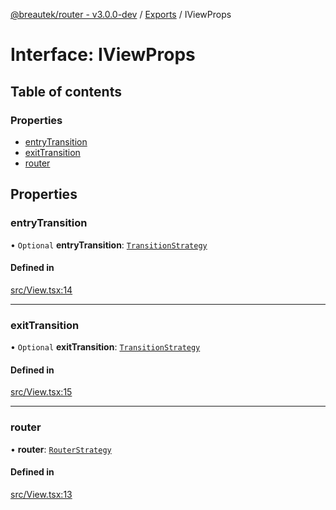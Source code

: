 [@breautek/router - v3.0.0-dev](../README.md) / [Exports](../modules.md) / IViewProps

# Interface: IViewProps

## Table of contents

### Properties

- [entryTransition](IViewProps.md#entrytransition)
- [exitTransition](IViewProps.md#exittransition)
- [router](IViewProps.md#router)

## Properties

### entryTransition

• `Optional` **entryTransition**: [`TransitionStrategy`](../classes/TransitionStrategy.md)

#### Defined in

[src/View.tsx:14](https://github.com/breautek/router/blob/758f475/src/View.tsx#L14)

___

### exitTransition

• `Optional` **exitTransition**: [`TransitionStrategy`](../classes/TransitionStrategy.md)

#### Defined in

[src/View.tsx:15](https://github.com/breautek/router/blob/758f475/src/View.tsx#L15)

___

### router

• **router**: [`RouterStrategy`](../classes/RouterStrategy.md)

#### Defined in

[src/View.tsx:13](https://github.com/breautek/router/blob/758f475/src/View.tsx#L13)
